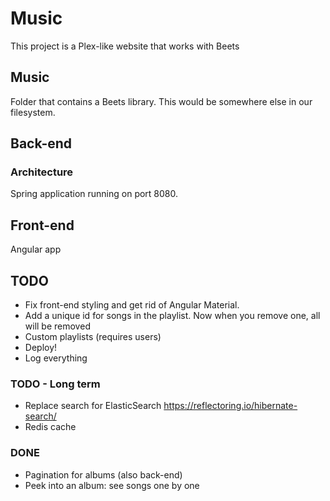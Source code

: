 # Music

This project is a Plex-like website that works with Beets

## Music

Folder that contains a Beets library. This would be somewhere else in our filesystem.

## Back-end

### Architecture

Spring application running on port 8080.

## Front-end

Angular app

## TODO

- Fix front-end styling and get rid of Angular Material.
- Add a unique id for songs in the playlist. Now when you remove one, all will be removed
- Custom playlists (requires users)
- Deploy!
- Log everything

### TODO - Long term

- Replace search for ElasticSearch https://reflectoring.io/hibernate-search/
- Redis cache

### DONE

- Pagination for albums (also back-end)
- Peek into an album: see songs one by one
